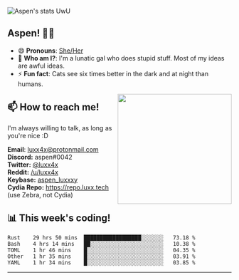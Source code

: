 ![Aspen's stats UwU](https://github-readme-stats.vercel.app/api?username=aspenluxxxy&show_icons=true&theme=onedark)

## Aspen! 🏳️‍⚧️

 - 😄 **Pronouns**: [She/Her](https://www.mypronouns.org/she-her)
 - 👩 **Who am I?**: I'm a lunatic gal who does stupid stuff. Most of my ideas are awful ideas.  
 - ⚡ **Fun fact**: <!--START_SECTION:catfact-->Cats see six times better in the dark and at night than humans.<!--END_SECTION:catfact-->
 
<img align="right" src="https://raw.githubusercontent.com/aspenluxxxy/aspenluxxxy/master/crab.jpg" width="256px" height="247px" />  

## 📫 How to reach me!
I'm always willing to talk, as long as you're nice :D

**Email**: luxx4x@protonmail.com  
**Discord:** aspen#0042  
**Twitter:** [@luxx4x](https://twitter.com/luxx4x)  
**Reddit:** [/u/luxx4x](https://reddit.com/user/luxx4x/)  
**Keybase:** [aspen_luxxxy](https://keybase.io/aspen_luxxxy)  
**Cydia Repo:** https://repo.luxx.tech (use Zebra, not Cydia)

## 📊 **This week's coding!**
<!--START_SECTION:waka-->
```text
Rust    29 hrs 50 mins  ██████████████████░░░░░░░   73.18 % 
Bash    4 hrs 14 mins   ██░░░░░░░░░░░░░░░░░░░░░░░   10.38 % 
TOML    1 hr 46 mins    █░░░░░░░░░░░░░░░░░░░░░░░░   04.35 % 
Other   1 hr 35 mins    █░░░░░░░░░░░░░░░░░░░░░░░░   03.91 % 
YAML    1 hr 34 mins    █░░░░░░░░░░░░░░░░░░░░░░░░   03.85 %
```
<!--END_SECTION:waka-->

-------
